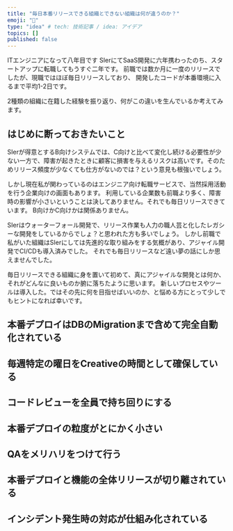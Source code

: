 ```yaml
---
title: "毎日本番リリースできる組織とできない組織は何が違うのか？"
emoji: "🌟"
type: "idea" # tech: 技術記事 / idea: アイデア
topics: []
published: false
---
```


ITエンジニアになって八年目です
SIerにてSaaS開発に六年携わったのち、スタートアップに転職してもうすぐ二年です。
前職では数か月に一度のリリースでしたが、現職ではほぼ毎日リリースしており、
開発したコードが本番環境に入るまで平均1-2日です。

2種類の組織に在籍した経験を振り返り、何がこの違いを生んでいるか考えてみます。

## はじめに断っておきたいこと
SIerが得意とするB向けシステムでは、C向けと比べて変化し続ける必要性が少ない一方で、障害が起きたときに顧客に損害を与えるリスクは高いです。そのためリリース頻度が少なくても仕方がないのでは？という意見も根強いでしょう。

しかし現在私が関わっているのはエンジニア向け転職サービスで、当然採用活動を行う企業向けの画面もあります。
利用している企業数も前職より多く、障害時の影響が小さいということは決してありません。それでも毎日リリースできています。
B向けかC向けかは関係ありません。

SIerはウォーターフォール開発で、リリース作業も人力の職人芸と化したレガシーな開発をしているからでしょ？と思われた方も多いでしょう。
しかし前職で私がいた組織はSIerにしては先進的な取り組みをする気概があり、アジャイル開発でCI/CDも導入済みでした。
それでも毎日リリースなど遠い夢の話にしか思えませんでした。

毎日リリースできる組織に身を置いて初めて、真にアジャイルな開発とは何か、それがどんなに良いものか腑に落ちたように思います。
新しいプロセスやツールは導入した。ではその先に何を目指せばいいのか、と悩める方にとって少しでもヒントになれば幸いです。

## 本番デプロイはDBのMigrationまで含めて完全自動化されている

## 毎週特定の曜日をCreativeの時間として確保している

## コードレビューを全員で持ち回りにする

## 本番デプロイの粒度がとにかく小さい

## QAをメリハリをつけて行う

## 本番デプロイと機能の全体リリースが切り離されている





## インシデント発生時の対応が仕組み化されている

